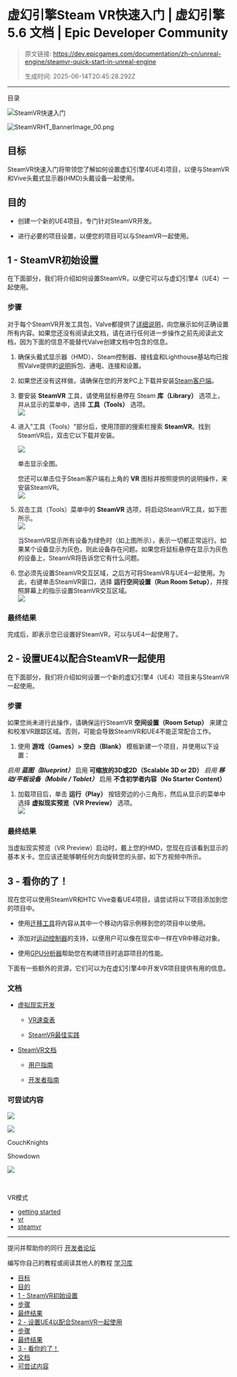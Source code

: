 # 虚幻引擎Steam VR快速入门 | 虚幻引擎 5.6 文档 | Epic Developer Community

> 原文链接: https://dev.epicgames.com/documentation/zh-cn/unreal-engine/steamvr-quick-start-in-unreal-engine
> 
> 生成时间: 2025-06-14T20:45:28.292Z

---

目录

![SteamVR快速入门](https://dev.epicgames.com/community/api/documentation/image/c52481e1-08f9-4f54-8096-03d290be8a31?resizing_type=fill&width=1920&height=335)

![](https://d1iv7db44yhgxn.cloudfront.net/documentation/images/17af551d-df36-4e37-b14b-f64b1fa253da/steamvrht_bannerimage_00.png "SteamVRHT_BannerImage_00.png")

## 目标

SteamVR快速入门将带领您了解如何设置虚幻引擎4(UE4)项目，以便与SteamVR和Vive头戴式显示器(HMD)头戴设备一起使用。

## 目的

-   创建一个新的UE4项目，专门针对SteamVR开发。
    
-   进行必要的项目设置，以便您的项目可以与SteamVR一起使用。
    

## 1 - SteamVR初始设置

在下面部分，我们将介绍如何设置SteamVR，以便它可以与虚幻引擎4（UE4）一起使用。

### 步骤

对于每个SteamVR开发工具包，Valve都提供了[详细说明](http://media.steampowered.com/apps/steamvr/vr_setup.pdf)，向您展示如何正确设置所有内容。如果您还没有阅读此文档，请在进行任何进一步操作之前先阅读此文档，因为下面的信息不能替代Valve创建文档中包含的信息。

1.  确保头戴式显示器（HMD）、Steam控制器、接线盒和Lighthouse基站均已按照Valve提供的[说明](http://media.steampowered.com/apps/steamvr/vr_setup.pdf)拆包、通电、连接和设置。
    
2.  如果您还没有这样做，请确保在您的开发PC上下载并安装[Steam客户端](http://store.steampowered.com/about/)。
    
3.  要安装 **SteamVR** 工具，请使用鼠标悬停在 Steam **库（Library）** 选项上，并从显示的菜单中，选择 **工具（Tools）** 选项。  
    ![](https://d1iv7db44yhgxn.cloudfront.net/documentation/images/6c5e3d3a-6163-4c4c-8620-d86257b4d36d/t_launch_steamvr_tools.png)
    
4.  进入"工具（Tools）"部分后，使用顶部的搜索栏搜索 **SteamVR**。找到SteamVR后，双击它以下载并安装。
    
    [![](https://d1iv7db44yhgxn.cloudfront.net/documentation/images/1b460dae-406d-4267-9e21-1a89ae1a8024/t_steamtools_software.png)](https://d1iv7db44yhgxn.cloudfront.net/documentation/images/1b460dae-406d-4267-9e21-1a89ae1a8024/t_steamtools_software.png)
    
    单击显示全图。
    
    您还可以单击位于Steam客户端右上角的 **VR** 图标并按照提供的说明操作，来安装SteamVR。  
    ![](https://d1iv7db44yhgxn.cloudfront.net/documentation/images/d22dd666-23bd-4bfa-9dc7-782bb5e85035/t_steamvr_icon_install.png)
    
5.  双击工具（Tools）菜单中的 **SteamVR** 选项，将启动SteamVR工具，如下图所示。  
    ![](https://d1iv7db44yhgxn.cloudfront.net/documentation/images/e8dc522a-1989-4b7f-850f-665e9cf69df3/t_steam_vr_ready.png)
    
    当SteamVR显示所有设备为绿色时（如上图所示），表示一切都正常运行。如果某个设备显示为灰色，则此设备存在问题。如果您将鼠标悬停在显示为灰色的设备上，SteamVR将告诉您它有什么问题。
    
6.  您必须先设置SteamVR交互区域，之后方可将SteamVR与UE4一起使用。为此，右键单击SteamVR窗口，选择 **运行空间设置（Run Room Setup）**，并按照屏幕上的指示设置SteamVR交互区域。  
    ![](https://d1iv7db44yhgxn.cloudfront.net/documentation/images/586344cb-0fbf-4b7c-a21b-9ec190d0e147/t_steam_vr_app.png)
    

### 最终结果

完成后，即表示您已设置好SteamVR，可以与UE4一起使用了。

## 2 - 设置UE4以配合SteamVR一起使用

在下面部分，我们将介绍如何设置一个新的虚幻引擎4（UE4）项目来与SteamVR一起使用。

### 步骤

如果您尚未进行此操作，请确保运行SteamVR **空间设置（Room Setup）** 来建立和校准VR跟踪区域。否则，可能会导致SteamVR和UE4不能正常配合工作。

1.  使用 **游戏（Games）> 空白（Blank）** 模板新建一个项目，并使用以下设置：

*启用 **蓝图（Blueprint）*** 启用 **可缩放的3D或2D（Scalable 3D or 2D）** *启用 **移动/平板设备（Mobile / Tablet）*** 启用 **不含初学者内容（No Starter Content）**

1.  加载项目后，单击 **运行（Play）** 按钮旁边的小三角形，然后从显示的菜单中选择 **虚拟现实预览（VR Preview）** 选项。  
    ![](https://d1iv7db44yhgxn.cloudfront.net/documentation/images/504218c7-20eb-4dae-8ad0-c9cdfbf18e95/check_vr_working_00.png)

### 最终结果

当虚拟现实预览（VR Preview）启动时，戴上您的HMD，您现在应该看到显示的基本关卡。您应该还能够朝任何方向旋转您的头部，如下方视频中所示。

## 3 - 看你的了！

现在您可以使用SteamVR和HTC Vive查看UE4项目，请尝试将以下项目添加到您的项目中。

-   使用[迁移工具](/documentation/zh-cn/unreal-engine/migrating-assets-in-unreal-engine)将内容从其中一个移动内容示例移到您的项目中以使用。
    
-   添加对[运动控制器](/documentation/zh-cn/unreal-engine/motion-controller-component-setup-in-unreal-engine)的支持，以便用户可以像在现实中一样在VR中移动对象。
    
-   使用[GPU分析器](/documentation/404)帮助您在构建项目时追踪项目的性能。
    

下面有一些额外的资源，它们可以为在虚幻引擎4中开发VR项目提供有用的信息。

### 文档

-   [虚拟现实开发](/documentation/zh-cn/unreal-engine/developing-for-xr-experiences-in-unreal-engine)
    -   [VR速查表](/documentation/zh-cn/unreal-engine/xr-best-practices-in-unreal-engine)
        
    -   [SteamVR最佳实践](/documentation/zh-cn/unreal-engine/xr-best-practices-in-unreal-engine)
        
-   [SteamVR文档](https://support.steampowered.com/kb_article.php)
    -   [用户指南](https://steamcommunity.com/steamvr)
        
    -   [开发者指南](https://steamcommunity.com/steamvr)
        

### 可尝试内容

![](https://d1iv7db44yhgxn.cloudfront.net/documentation/images/47e9db2e-217c-4a56-82c4-cc809c8d402c/store_couchknights_screenshot_3.png)

![](https://d1iv7db44yhgxn.cloudfront.net/documentation/images/a176cf43-cafa-4095-b2cc-694f8a4ee3e4/store_showdown_screenshot_5.png)

CouchKnights

Showdown

![](https://d1iv7db44yhgxn.cloudfront.net/documentation/images/01ba91bd-8c9e-49f1-94fa-70d04e918cfd/store_vreditor_screenshot_5.png)

 

VR模式 

-   [getting started](https://dev.epicgames.com/community/search?query=getting%20started)
-   [vr](https://dev.epicgames.com/community/search?query=vr)
-   [steamvr](https://dev.epicgames.com/community/search?query=steamvr)

* * *

提问并帮助你的同行 [开发者论坛](https://forums.unrealengine.com/categories?tag=unreal-engine)

编写你自己的教程或阅读其他人的教程 [学习库](https://dev.epicgames.com/community/unreal-engine/learning)

-   [目标](/documentation/zh-cn/unreal-engine/steamvr-quick-start-in-unreal-engine#%E7%9B%AE%E6%A0%87)
-   [目的](/documentation/zh-cn/unreal-engine/steamvr-quick-start-in-unreal-engine#%E7%9B%AE%E7%9A%84)
-   [1 - SteamVR初始设置](/documentation/zh-cn/unreal-engine/steamvr-quick-start-in-unreal-engine#1-steamvr%E5%88%9D%E5%A7%8B%E8%AE%BE%E7%BD%AE)
-   [步骤](/documentation/zh-cn/unreal-engine/steamvr-quick-start-in-unreal-engine#%E6%AD%A5%E9%AA%A4)
-   [最终结果](/documentation/zh-cn/unreal-engine/steamvr-quick-start-in-unreal-engine#%E6%9C%80%E7%BB%88%E7%BB%93%E6%9E%9C)
-   [2 - 设置UE4以配合SteamVR一起使用](/documentation/zh-cn/unreal-engine/steamvr-quick-start-in-unreal-engine#2-%E8%AE%BE%E7%BD%AEue4%E4%BB%A5%E9%85%8D%E5%90%88steamvr%E4%B8%80%E8%B5%B7%E4%BD%BF%E7%94%A8)
-   [步骤](/documentation/zh-cn/unreal-engine/steamvr-quick-start-in-unreal-engine#%E6%AD%A5%E9%AA%A4-2)
-   [最终结果](/documentation/zh-cn/unreal-engine/steamvr-quick-start-in-unreal-engine#%E6%9C%80%E7%BB%88%E7%BB%93%E6%9E%9C-2)
-   [3 - 看你的了！](/documentation/zh-cn/unreal-engine/steamvr-quick-start-in-unreal-engine#3-%E7%9C%8B%E4%BD%A0%E7%9A%84%E4%BA%86%EF%BC%81)
-   [文档](/documentation/zh-cn/unreal-engine/steamvr-quick-start-in-unreal-engine#%E6%96%87%E6%A1%A3)
-   [可尝试内容](/documentation/zh-cn/unreal-engine/steamvr-quick-start-in-unreal-engine#%E5%8F%AF%E5%B0%9D%E8%AF%95%E5%86%85%E5%AE%B9)